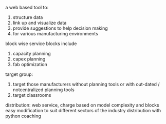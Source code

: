
a web based tool to:
  1. structure data
  2. link up and visualize data 
  3. provide suggestions to help decision making
  4. for various manufacturing environments

block wise service
blocks include
  1. capacity planning
  2. capex planning
  3. fab optimization
  
target group:
  1. target those manufacturers without planning tools or with out-dated / notcentralized planning tools
  2. target classrooms

distribution:
web service, charge based on model complexity and blocks
easy modification to suit different sectors of the industry
distribution with python coaching
